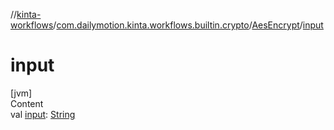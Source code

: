 //[kinta-workflows](../../../index.md)/[com.dailymotion.kinta.workflows.builtin.crypto](../index.md)/[AesEncrypt](index.md)/[input](input.md)



# input  
[jvm]  
Content  
val [input](input.md): [String](https://kotlinlang.org/api/latest/jvm/stdlib/kotlin/-string/index.html)  



